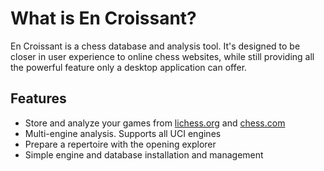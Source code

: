 # What is En Croissant?

En Croissant is a chess database and analysis tool. It's designed to be closer in user experience to online chess websites, while still providing all the powerful feature only a desktop application can offer.

## Features

* Store and analyze your games from [lichess.org](https://lichess.org) and [chess.com](https://chess.com)
* Multi-engine analysis. Supports all UCI engines
* Prepare a repertoire with the opening explorer
* Simple engine and database installation and management